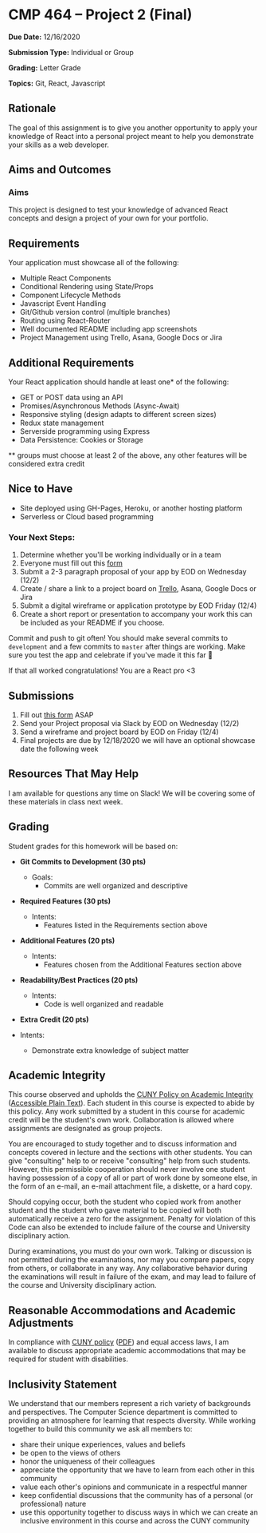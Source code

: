 # CMP 464 – Project 2 (Final)

**Due Date:** 12/16/2020

**Submission Type:** Individual or Group

**Grading:** Letter Grade

**Topics:** Git, React, Javascript

## Rationale

The goal of this assignment is to give you another opportunity to apply your knowledge of React into a personal project meant to help you demonstrate your skills as a web developer. 

## Aims and Outcomes 
### Aims

This project is designed to test your knowledge of advanced React concepts and design a project of your own for your portfolio.

## Requirements
Your application must showcase all of the following:
- Multiple React Components 
- Conditional Rendering using State/Props
- Component Lifecycle Methods
- Javascript Event Handling
- Git/Github version control (multiple branches)
- Routing using React-Router
- Well documented README including app screenshots
- Project Management using Trello, Asana, Google Docs or Jira

## Additional Requirements

Your React application should handle at least one* of the following:

- GET or POST data using an API
- Promises/Asynchronous Methods (Async-Await)
- Responsive styling (design adapts to different screen sizes) 
- Redux state management
- Serverside programming using Express
- Data Persistence: Cookies or Storage

** groups must choose at least 2 of the above, any other features will be considered extra credit 

## Nice to Have

- Site deployed using GH-Pages, Heroku, or another hosting platform 
- Serverless or Cloud based programming

### Your Next Steps:
1. Determine whether you'll be working individually or in a team
2. Everyone must fill out this [form](https://docs.google.com/forms/d/e/1FAIpQLScNsSWAcjeIXBESu0nWJjY_YqdCTQI7w8ovaUegPIZnYL1saQ/viewform)
3. Submit a 2-3 paragraph proposal of your app by EOD on Wednesday (12/2)
4. Create / share a link to a project board on [Trello](https://trello.com/cameronflowers/recommend), Asana, Google Docs or Jira
5. Submit a digital wireframe or application prototype by EOD Friday (12/4)
6. Create a short report or presentation to accompany your work this can be included as your README if you choose.


Commit and push to git often! You should make several commits to `development` and a few commits to `master` after things are working. Make sure you test the app and celebrate if you've made it this far 🚀

If that all worked congratulations! You are a React pro <3 


## Submissions
1. Fill out [this form](https://docs.google.com/forms/d/e/1FAIpQLScNsSWAcjeIXBESu0nWJjY_YqdCTQI7w8ovaUegPIZnYL1saQ/viewform) ASAP 
2. Send your Project proposal via Slack by EOD on Wednesday (12/2)
3. Send a wireframe and project board by EOD on Friday (12/4)
4. Final projects are due by 12/18/2020 we will have an optional showcase date the following week


## Resources That May Help

I am available for questions any time on Slack! We will be covering some of these materials in class next week.

## Grading 
Student grades for this homework will be based on:

- **Git Commits to Development (30 pts)**
  - Goals:
    - Commits are well organized and descriptive

- **Required Features (30 pts)**
  - Intents:
    - Features listed in the Requirements section above
    
- **Additional Features (20 pts)**
  - Intents:
    - Features chosen from the Additional Features section above
    
- **Readability/Best Practices (20 pts)**
  - Intents:
    - Code is well organized and readable
    
-	**Extra Credit (20 pts)**
  - Intents:
    - Demonstrate extra knowledge of subject matter


## Academic Integrity

This course observed and upholds the [CUNY Policy on Academic Integrity](http://www.lehman.edu/lehman/about/policies_pdf/CUNYAcademicIntegrityPolicy.pdf) ([Accessible Plain Text](http://www.lehman.edu/lehman/about/policies_pdf/CUNYAcademicIntegrityPolicy.txt)). Each student in this course is expected to abide by this policy. Any work submitted by a student in this course for academic credit will be the student's own work. Collaboration is allowed where assignments are designated as group projects.

You are encouraged to study together and to discuss information and concepts covered in lecture and the sections with other students. You can give "consulting" help to or receive "consulting" help from such students. However, this permissible cooperation should never involve one student having possession of a copy of all or part of work done by someone else, in the form of an e-mail, an e-mail attachment file, a diskette, or a hard copy. 

Should copying occur, both the student who copied work from another student and the student who gave material to be copied will both automatically receive a zero for the assignment. Penalty for violation of this Code can also be extended to include failure of the course and University disciplinary action. 

During examinations, you must do your own work. Talking or discussion is not permitted during the examinations, nor may you compare papers, copy from others, or collaborate in any way. Any collaborative behavior during the examinations will result in failure of the exam, and may lead to failure of the course and University disciplinary action.

## Reasonable Accommodations and Academic Adjustments

In compliance with [CUNY policy](http://www2.cuny.edu/about/administration/offices/legal-affairs/policies-procedures/reasonable-accommodations-and-academic-adjustments/) ([PDF](http://www2.cuny.edu/wp-content/uploads/sites/4/page-assets/about/administration/offices/legal-affairs/policies-procedures/reasonable-accommodations-and-academic-adjustments/Procedures-for-Implementing-Reasonable-Accommodations-9.21.2016.pdf)) and equal access laws, I am available to discuss appropriate academic accommodations that may be required for student with disabilities.

## Inclusivity Statement

We understand that our members represent a rich variety of backgrounds and perspectives. The Computer Science department is committed to providing an atmosphere for learning that respects diversity. While working together to build this community we ask all members to:
*	share their unique experiences, values and beliefs
*	be open to the views of others 
*	honor the uniqueness of their colleagues
*	appreciate the opportunity that we have to learn from each other in this community
*	value each other's opinions and communicate in a respectful manner
*	keep confidential discussions that the community has of a personal (or professional) nature 
*	use this opportunity together to discuss ways in which we can create an inclusive environment in this course and across the CUNY community


